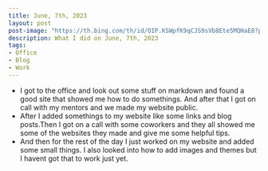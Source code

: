 ```yaml
---
title: June, 7th, 2023
layout: post
post-image: "https://th.bing.com/th/id/OIP.KSWpfK9qCJS9sVb8Ete5MQHaE8?pid=ImgDet&rs=1"
description: What I did on June, 7th, 2023
tags:
- Office
- Blog
- Work
---
```


- I got to the office and look out some stuff on markdown and found a good site that showed me how to do somethings. And after that I got on call with my mentors and we made my website public.
- After I added somethings to my website like some links and blog posts.Then I got on a call with some coworkers and they all showed me some of the websites they made and give me some helpful tips.
- And then for the rest of the day I just worked on my website and added some small things. I also looked into how to add images and themes but I havent got that to work just yet.